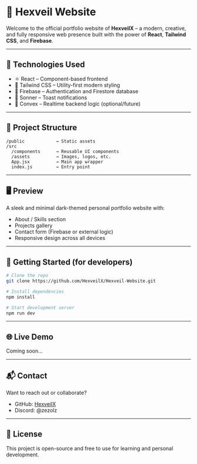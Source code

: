 # 🚀 Hexveil Website

Welcome to the official portfolio website of **HexveilX** – a modern, creative, and fully responsive web presence built with the power of **React**, **Tailwind CSS**, and **Firebase**.

---

## 🔧 Technologies Used

- ⚛️ React – Component-based frontend
- 🎨 Tailwind CSS – Utility-first modern styling
- 🔐 Firebase – Authentication and Firestore database
- 🔔 Sonner – Toast notifications
- 🧠 Convex – Realtime backend logic (optional/future)

---

## 📁 Project Structure

```
/public            → Static assets
/src
  /components      → Reusable UI components
  /assets          → Images, logos, etc.
  App.jsx          → Main app wrapper
  index.js         → Entry point
```

---

## 🖥️ Preview

A sleek and minimal dark-themed personal portfolio website with:
- About / Skills section
- Projects gallery
- Contact form (Firebase or external logic)
- Responsive design across all devices
  
--- 

## 🧪 Getting Started (for developers)

```bash
# Clone the repo
git clone https://github.com/HexveilX/Hexveil-Website.git

# Install dependencies
npm install

# Start development server
npm run dev
```

---

## 🌐 Live Demo

Coming soon...

---

## 📬 Contact

Want to reach out or collaborate?

- GitHub: [HexveilX](https://github.com/HexveilX)
- Discord: @zezolz

---

## 📄 License

This project is open-source and free to use for learning and personal development.
